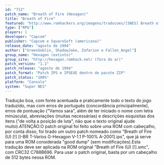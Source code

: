 ```yaml
---
id: "712"
patch_name: "Breath of Fire (Hexagon)"
title: "Breath of Fire"
featured: "http://www.romhackers.org/imagens/traducoes/[SNES] Breath of Fire - Hexagon - 1.png"
type: ["RPG"]
players: 1
developer: "Capcom"
publisher: "Capcom e SquareSoft (americana)"
release_date: "agosto de 1994"
author: ["GreenGoblin, ShadowJake, Zafarion e Fallen_Angel"]
group_name: "Hexagon (extinto)"
group_site: "http://hexagon.romhack.net/ (fora do ar)"
patch_version: "1.1"
patch_release: "agosto de 1994"
patch_format: "Patch IPS e IPSEXE dentro de pacote ZIP"
patch_status: "100%"
platform: "Console"
system: "Super NES"
---
```


Tradução boa, com fonte acentuada e praticamente todo o texto do jogo traduzido, mas com erros de português (concordância principalmente), erros de pontuação ("Vamos sara", além de ter iniciado o nome com letra minúscula), abreviações (muitas necessárias) e descrições esquisitas dos itens ("de volta a posição de luta", não que o texto original ajude muito).ATENÇÃO:O patch original foi feito sobre uma ROM com cabeçalho, por conta disso, foi tirado um outro patch nomeado como "Breath of Fire (U) [!] [I-BR T-Varios G-Hexagon V-1.1 P-100% A-2001].ips", que já serve para uma ROM considerada "good dump" (sem modificações).Esta tradução deve ser aplicada na ROM original "Breath of Fire (U) [!].smc", com CRC32 C788B696. Para usar o patch original, basta por um cabeçalho de 512 bytes nessa ROM.